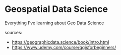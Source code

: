 # Geospatial Data Science
Everything I've learning about Geo Data Science 

sources: 
- https://geographicdata.science/book/intro.html
- https://www.udemy.com/course/qgisforbeginners/
